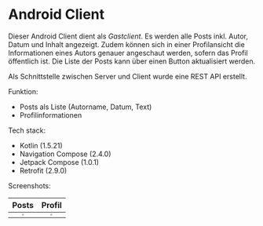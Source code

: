 # Android Client

Dieser Android Client dient als *Gastclient*. Es werden alle Posts inkl. Autor, Datum und Inhalt angezeigt. Zudem können sich in einer Profilansicht die Informationen eines Autors genauer angeschaut werden, sofern das Profil öffentlich ist. Die Liste der Posts kann über einen Button aktualisiert werden.

Als Schnittstelle zwischen Server und Client wurde eine REST API erstellt.

Funktion:

- Posts als Liste (Autorname, Datum, Text)
- Profilinformationen



Tech stack:

- Kotlin (1.5.21)
- Navigation Compose (2.4.0)
- Jetpack Compose (1.0.1)
- Retrofit (2.9.0)



Screenshots:

Posts             | Profil 
:-------------------------:|:-------------------------: 
<img src="/images/Screenshot_20220108_222811.png" style="zoom:25%;" />  | <img src="/images/Screenshot_20220108_222704.png" style="zoom:25%;" /> 

